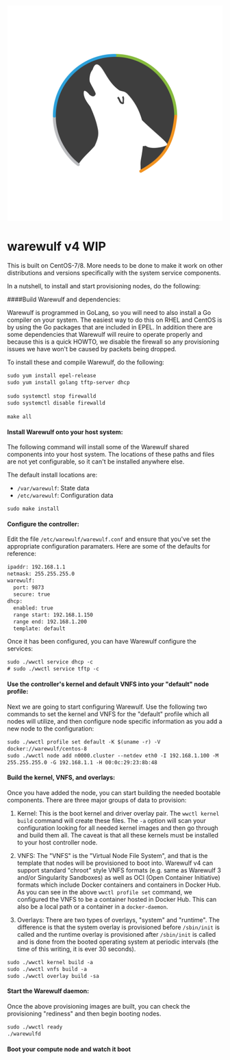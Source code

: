 ![Warewulf](warewulf-logo.png)

# warewulf v4 WIP

This is built on CentOS-7/8. More needs to be done to make it work on other
distributions and versions specifically with the system service
components.

In a nutshell, to install and start provisioning nodes, do the following:

####Build Warewulf and dependencies:

Warewulf is programmed in GoLang, so you will need to also install a Go compiler
on your system. The easiest way to do this on RHEL and CentOS is by using the Go
packages that are included in EPEL. In addition there are some dependencies that
Warewulf will reuire to operate properly and because this is a quick HOWTO, we
disable the firewall so any provisioning issues we have won't be caused by
packets being dropped.

To install these and compile Warewulf, do the following:

```
sudo yum install epel-release
sudo yum install golang tftp-server dhcp

sudo systemctl stop firewalld
sudo systemctl disable firewalld

make all
```
    
#### Install Warewulf onto your host system:

The following command will install some of the Warewulf shared components into your
host system. The locations of these paths and files are not yet configurable, so
it can't be installed anywhere else.

The default install locations are:

* `/var/warewulf`: State data
* `/etc/warewulf`: Configuration data

```
sudo make install
```

#### Configure the controller:

Edit the file `/etc/warewulf/warewulf.conf` and ensure that you've set the
appropriate configuration paramaters. Here are some of the defaults for reference:

```
ipaddr: 192.168.1.1
netmask: 255.255.255.0
warewulf:
  port: 9873
  secure: true
dhcp:
  enabled: true
  range start: 192.168.1.150
  range end: 192.168.1.200
  template: default
```

Once it has been configured, you can have Warewulf configure the services:

```
sudo ./wwctl service dhcp -c
# sudo ./wwctl service tftp -c
```
    
#### Use the controller's kernel and default VNFS into your "default" node profile:

Next we are going to start configuring Warewulf. Use the following two commands to
set the kernel and VNFS for the "default" profile which all nodes will utilize, and
then configure node specific information as you add a new node to the configuration:

```
sudo ./wwctl profile set default -K $(uname -r) -V docker://warewulf/centos-8
sudo ./wwctl node add n0000.cluster --netdev eth0 -I 192.168.1.100 -M 255.255.255.0 -G 192.168.1.1 -H 00:0c:29:23:8b:48
```
    

#### Build the kernel, VNFS, and overlays:

Once you have added the node, you can start building the needed bootable components.
There are three major groups of data to provision:

1. Kernel: This is the boot kernel and driver overlay pair. The `wwctl kernel build`
command will create these files. The `-a` option will scan your configuration looking
for all needed kernel images and then go through and build them all. The caveat is
that all these kernels must be installed to your host controller node.

1. VNFS: The "VNFS" is the "Virtual Node File System", and that is the template that
nodes will be provisioned to boot into. Warewulf v4 can support standard "chroot"
style VNFS formats (e.g. same as Warewulf 3 and/or Singularity Sandboxes) as well as
OCI (Open Container Initiative) formats which include Docker containers and containers
in Docker Hub. As you can see in the above `wwctl profile set` command, we configured
the VNFS to be a container hosted in Docker Hub. This can also be a local path or a
container in a `docker-daemon`.

1. Overlays: There are two types of overlays, "system" and "runtime". The difference is
that the system overlay is provisioned before `/sbin/init` is called and the runtime
overlay is provisioned after `/sbin/init` is called and is done from the booted operating
system at periodic intervals (the time of this writing, it is ever 30 seconds).

```
sudo ./wwctl kernel build -a
sudo ./wwctl vnfs build -a
sudo ./wwctl overlay build -sa
```
    
#### Start the Warewulf daemon:

Once the above provisioning images are built, you can check the provisioning "rediness"
and then begin booting nodes.

```
sudo ./wwctl ready
./warewulfd
```
    
#### Boot your compute node and watch it boot


